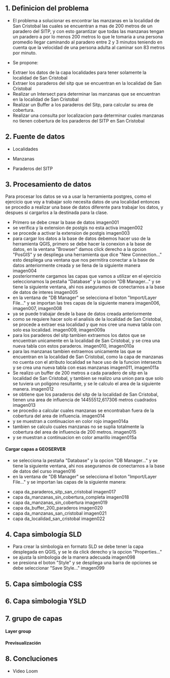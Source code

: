 ## 1. Definicion del problema

* El problema a solucionar es encontrar las manzanas en la localidad de San Cristobal las cuales se encuentran a mas de 200 metros de un paradero del SITP, y con esto garantizar que todas las manzanas tengan un paradero a por lo menos 200 metros lo que le tomaria a una persona promedio llegar caminando al paradero entre 2 y 3 minutos teniendo en cuenta que la velocidad de una persona adulta al caminar son 83 metros por minuto.

* Se propone:
- Extraer los datos de la capa localidades para tener solamente la localidad de San Cristobal
- Extraer los paraderos del sitp que se encuentran en la localidad de San Cristobal
- Realizar un Intersect para determinar las manzanas que se encuentran en la localidad de San Cristobal
- Realizar un Buffer a los paraderos del Sitp, para calcular su area de cobertura.
- Realizar una consulta por localizacion para determinar cuales manzanas no tienen cobertura de los paraderos del SITP en San Cristobal

## 2. Fuente de datos

* Localidades

* Manzanas

* Paraderos del SITP

## 3. Procesamiento de datos

Para procesar los datos se va a usar la herramienta postgres, como el ejercicio que voy a trabajar solo necesita datos de una localidad entonces se procedio a realizar una base de datos diferente para trabajar los datos, y despues si cargarlos a la destinada para la clase.

* Primero se debe crear la base de datos
imagen001
* se verifica y la extension de postgis no esta activa
imagen002
* se procede a activar la extension de postgis
imagen003
* para cargar los datos a la base de datos debemos hacer uso de la herramienta QGIS, primero se debe hacer la conexion a la base de datos, en la ventana "Browser" damos click derecho a la opcion "PosGIS" y se despliega una herramienta que dice "New Connection..." esto despliega una ventana que nos permitira conectar a la base de datos anteriormente creada y se llena de la siguiente manera
imagen004
* posteriormente cargamos las capas que vamos a utilizar en el ejercicio seleccionamos la pestaña "Database" y la opcion "DB Manager..." y se tiene la siguiente ventana, ahi nos aseguramos de conectarnos a la base de datos de interes
imagen005
* en la ventana de "DB Manager" se selecciona el boton "Import/Layer File..." y se importan las tres capas de la siguiente manera
imagen006, imagen007, imagen008
* ya se puede trabajar desde la base de datos creada anteriormente
* como se requiere hacer solo el analisis de la localidad de San Cristobal, se procede a extraer esa localidad y que nos cree una nueva tabla con solo esa localidad.
imagen009, imagen009a
* para los paraderos del sitp tambien extraemos los datos que se encuentran unicamente en la localidad de San Cristobal, y se crea una nueva tabla con estos paraderos.
imagen010, imagen010a
* para las manzanas tambien extraemos unicamente las que se encuentran en la localidad de San Cristobal, como la capa de manzanas no cuenta con el atributo localidad se hace uso de la funcion intersects y se crea una nueva tabla con esas manzanas
imagen011, imagen011a
* Se realizo un buffer de 200 metros a cada paradero de sitp en la localidad de San Cristobal, y tambien se realizo una union para que solo se tuviera un poligono resultante, y se le calculo el area de la siguiente manera.
imagen012
* se obtiene que los paraderos del sitp de la localidad de San Cristobal, tienen una area de influencia de 14455512,617306 metros cuadrados 
imagen013
* se procedio a calcular cuales manzanas se encontraban fuera de la cobertura del area de influencia.
imagen014
* y se muestran a continuacion en color rojo
imagen014a
* tambien se calculo cuales manzanas no se suplia totalmente la cobertura del area de influencia de 200 metros.
imagen015
* y se muestran a continuacion en color amarillo
imagen015a

#### Cargar capas a GEOSERVER

* se selecciona la pestaña "Database" y la opcion "DB Manager..." y se tiene la siguiente ventana, ahi nos aseguramos de conectarnos a la base de datos del curso
imagen016
* en la ventana de "DB Manager" se selecciona el boton "Import/Layer File..." y se importan las capas de la siguiente manera:
- capa da_paraderos_sitp_san_cristobal
imagen017
- capa da_manzanas_sin_cobertura_completa
imagen018
- capa da_manzanas_sin_cobertura
imagen019
- capa da_buffer_200_paraderos
imagen020
- capa da_manzanas_san_cristobal
imagen021
- capa da_localidad_san_cristobal
imagen022

## 4. Capa simbología SLD

* Para crear la simbologia en formato SLD se debe tener la capa desplegada en QGIS, y se le da click derecho y la opcion "Properties..."
* se ajusta la simbologia de la manera adecuada
imagen098
* se presiona el boton "Style" y se despliega una barra de opciones se debe seleccionar "Save Style..." 
imagen099
## 5. Capa simbología CSS

## 6. Capa simbologia YSLD

## 7. grupo de capas 

#### Layer group

#### Previsualización

## 8. Concluciones

* Video Loom